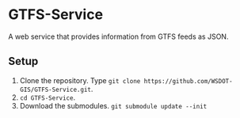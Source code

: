 GTFS-Service
============

A web service that provides information from GTFS feeds as JSON.

## Setup ##

1. Clone the repository. Type `git clone https://github.com/WSDOT-GIS/GTFS-Service.git`.
2. `cd GTFS-Service`.
3. Download the submodules. `git submodule update --init`
